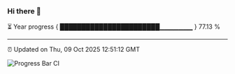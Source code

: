 ### Hi there 👋

⏳ Year progress { ███████████████████████▁▁▁▁▁▁▁ } 77.13 %

---

⏰ Updated on Thu, 09 Oct 2025 12:51:12 GMT

![Progress Bar CI](https://github.com/ZhaoGui/ZhaoGui/workflows/Progress%20Bar%20CI/badge.svg)
